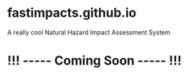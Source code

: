 # fastimpacts.github.io
A really cool Natural Hazard Impact Assessment System 
# !!! ----- Coming Soon ----- !!!
